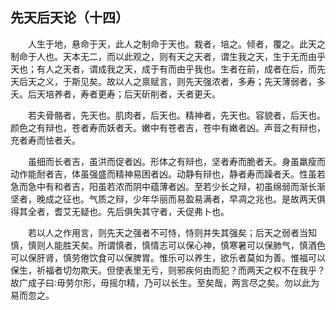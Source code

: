 ## 先天后天论（十四）


&emsp;&emsp;人生于地，悬命于天，此人之制命于天也。栽者，培之。倾者，覆之。此天之制命于人也。天本无二，而以此观之，则有天之天者，谓生我之天，生于无而由乎天也；有人之天者，谓成我之天，成于有而由乎我也。生者在前，成者在后，而先天后天之义，于斯见矣。故以人之禀赋言，则先天强浓者，多寿；先天薄弱者，多夭。后天培养者，寿者更寿；后天斫削者，夭者更夭。

&emsp;&emsp;若夫骨骼者，先天也。肌肉者，后天也。精神者，先天也。容貌者，后天也。颜色之有辩也，苍者寿而妖者夭。嫩中有苍者吉，苍中有嫩者凶。声音之有辩也，充者寿而怯者夭。

&emsp;&emsp;虽细而长者吉，虽洪而促者凶。形体之有辩也，坚者寿而脆者夭。身虽羸瘦而动作能耐者吉，体虽强盛而精神易困者凶。动静有辩也，静者寿而躁者夭。性虽若急而急中有和者吉，阳虽若浓而阴中蕴薄者凶。至若少长之辩，初虽绵弱而渐长渐坚者，晚成之征也。气质之辩，少年华丽而易盈易满者，早凋之兆也。是故两天俱得其全者，耆艾无疑也。先后俱失其守者，夭促弗卜也。

&emsp;&emsp;若以人之作用言，则先天之强者不可恃，恃则并失其强矣；后天之弱者当知慎，慎则人能胜天矣。所谓慎者，慎情志可以保心神，慎寒暑可以保肺气，慎酒色可以保肝肾，慎劳倦饮食可以保脾胃。惟乐可以养生，欲乐者莫如为善。惟福可以保生，祈福者切勿欺天。但使表里无亏，则邪疾何由而犯？而两天之权不在我乎？故广成子曰∶毋劳尔形，毋摇尔精，乃可以长生。至矣哉，两言尽之矣。勿以此为易而忽之。

